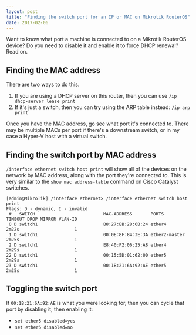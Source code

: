 ```yaml
---
layout: post
title: "Finding the switch port for an IP or MAC on Mikrotik RouterOS"
date: 2017-02-06
---
```


Want to know what port a machine is connected to on a Mikrotik RouterOS device? Do you need to disable it and enable it to force DHCP renewal? Read on.

## Finding the MAC address

There are two ways to do this. 

1. If you are using a DHCP server on this router, then you can use `/ip dhcp-server lease print`
2. If it's just a switch, then you can try using the ARP table instead: `/ip arp print`

Once you have the MAC address, go see what port it's connected to. There may be multiple MACs per port if there's a downstream switch, or in my case a Hyper-V host with a virtual switch.

## Finding the switch port by MAC address

`/interface ethernet switch host print` will show all of the devices on the network by MAC address, along with the port they're connected to. This is very similar to the `show mac address-table` command on Cisco Catalyst switches.

```
[admin@MikroTik] /interface ethernet> /interface ethernet switch host print
Flags: D - dynamic, I - invalid
 #   SWITCH                          MAC-ADDRESS       PORTS                         TIMEOUT DROP MIRROR VLAN-ID
 0 D switch1                         B8:27:EB:28:6B:24 ether4                        2m22s                     1
 1 D switch1                         00:0E:8F:84:3E:3A ether2-master                 2m25s                     1
 2 D switch1                         E8:40:F2:06:25:A8 ether4                        2m29s                     1
22 D switch1                         00:15:5D:01:62:00 ether5                        2m29s                     1
23 D switch1                         00:1B:21:6A:92:AE ether5                        2m25s                     1

```


## Toggling the switch port

If `00:1B:21:6A:92:AE` is what you were looking for, then you can cycle that port by disabling it, then enabling it:
 - `set ether5 disabled=yes`
 - `set ether5 disabled=no`
